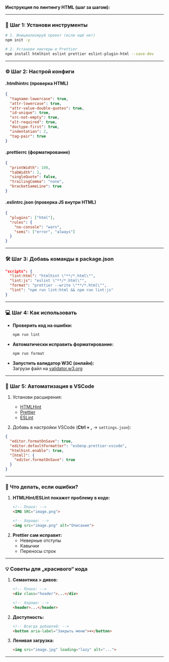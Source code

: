 **Инструкция по линтингу HTML (шаг за шагом):**

---

### 🔧 **Шаг 1: Установи инструменты**  
```bash
# 1. Инициализируй проект (если ещё нет)
npm init -y

# 2. Установи линтеры и Prettier
npm install htmlhint eslint prettier eslint-plugin-html --save-dev
```

---

### ⚙️ **Шаг 2: Настрой конфиги**  
#### **.htmlhintrc** (проверка HTML)  
```json
{
  "tagname-lowercase": true,
  "attr-lowercase": true,
  "attr-value-double-quotes": true,
  "id-unique": true,
  "src-not-empty": true,
  "alt-required": true,
  "doctype-first": true,
  "indentation": 2,
  "tag-pair": true
}
```

#### **.prettierrc** (форматирование)  
```json
{
  "printWidth": 100,
  "tabWidth": 2,
  "singleQuote": false,
  "trailingComma": "none",
  "bracketSameLine": true
}
```

#### **.eslintrc.json** (проверка JS внутри HTML)  
```json
{
  "plugins": ["html"],
  "rules": {
    "no-console": "warn",
    "semi": ["error", "always"]
  }
}
```

---

### 🛠️ **Шаг 3: Добавь команды в package.json**  
```json
"scripts": {
  "lint:html": "htmlhint \"**/*.html\"",
  "lint:js": "eslint \"**/*.html\"",
  "format": "prettier --write \"**/*.html\"",
  "lint": "npm run lint:html && npm run lint:js"
}
```

---

### 💻 **Шаг 4: Как использовать**  
- **Проверить код на ошибки:**  
  ```bash
  npm run lint
  ```  
- **Автоматически исправить форматирование:**  
  ```bash
  npm run format
  ```  
- **Запустить валидатор W3C (онлайн):**  
  Загрузи файл на [validator.w3.org](https://validator.w3.org/)  

---

### 🔄 **Шаг 5: Автоматизация в VSCode**  
1. Установи расширения:  
   - [HTMLHint](https://marketplace.visualstudio.com/items?itemName=mkaufman.HTMLHint)  
   - [Prettier](https://marketplace.visualstudio.com/items?itemName=esbenp.prettier-vscode)  
   - [ESLint](https://marketplace.visualstudio.com/items?itemName=dbaeumer.vscode-eslint)  

2. Добавь в настройки VSCode (**Ctrl + ,** → `settings.json`):  
```json
{
  "editor.formatOnSave": true,
  "editor.defaultFormatter": "esbenp.prettier-vscode",
  "htmlhint.enable": true,
  "[html]": {
    "editor.formatOnSave": true
  }
}
```

---

### 🚨 **Что делать, если ошибки?**  
1. **HTMLHint/ESLint покажет проблему в коде:**  
   ```html
   <!-- Плохо: -->
   <IMG SRC="image.png"> 
   
   <!-- Хорошо: -->
   <img src="image.png" alt="Описание">
   ```  
2. **Prettier сам исправит:**  
   - Неверные отступы  
   - Кавычки  
   - Переносы строк  

---

### 💡 **Советы для „красивого“ кода**  
1. **Семантика > дивов:**  
   ```html 
   <!-- Плохо: -->
   <div class="header">...</div>
   
   <!-- Хорошо: -->
   <header>...</header>
   ```  
2. **Доступность:**  
   ```html
   <!-- Всегда добавляй: -->
   <button aria-label="Закрыть меню">×</button>
   ```  
3. **Ленивая загрузка:**  
   ```html
   <img src="image.jpg" loading="lazy" alt="...">
   ```

---
